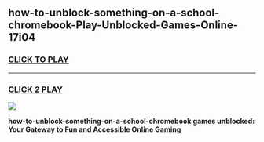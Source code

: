 
## how-to-unblock-something-on-a-school-chromebook-Play-Unblocked-Games-Online-17i04
<h3>
<a href="https://premium76.site?title=how-to-unblock-something-on-a-school-chromebook&ref=25A">CLICK TO PLAY</a></h3>
<hr>

<h3>
<a href="https://premium76.site?title=how-to-unblock-something-on-a-school-chromebook&ref=25A">CLICK 2 PLAY</a>
  
</h3>

<a href="https://premium76.site?title=how-to-unblock-something-on-a-school-chromebook&ref=25A"><img src="https://clearcache.store/games.png"></a>


**how-to-unblock-something-on-a-school-chromebook games unblocked: Your Gateway to Fun and Accessible Online Gaming**
